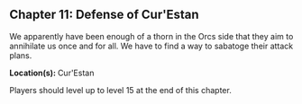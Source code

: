 <div id="chapter11" class="clear-b">
  <h2>Chapter 11: Defense of Cur'Estan</h2>
  <p>
    We apparently have been enough of a thorn in the Orcs side that they aim to annihilate us once and for all. We have to find a way to sabatoge their attack plans.
  </p>
  <p>
    <strong>Location(s): </strong> Cur'Estan
  </p>
  <p>
    Players should level up to level 15 at the end of this chapter.
  </p>
</div>